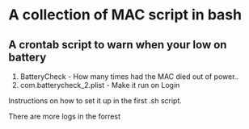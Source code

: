 # A collection of MAC script in bash

## A crontab script to warn when your low on battery
1. BatteryCheck - How many times had the MAC died out of power..
2. com.batterycheck_2.plist -  Make it run on Login

Instructions on how to set it up in the first .sh script.

There are more logs in the forrest

